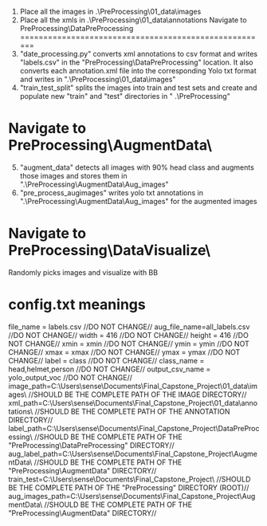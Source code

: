 1. Place all the images in .\PreProcessing\01_data\images
2. Place all the xmls in .\PreProcessing\01_data\annotations
Navigate to PreProcessing\DataPreProcessing\
======================================================
3. "date_processing.py" converts xml annotations to csv format and writes "labels.csv" in the "PreProcessing\DataPreProcessing" location. 
   It also converts each annotation.xml file into the corresponding Yolo txt format and writes in ".\PreProcessing\01_data\images"
4. "train_test_split" splits the images into train and test sets and create and populate new "train" and "test" directories in " .\PreProcessing\"

Navigate to PreProcessing\AugmentData\
======================================================

5. "augment_data" detects all images with 90% head class and augments those images and stores them in ".\PreProcessing\AugmentData\Aug_images"
6. "pre_process_augimages" writes yolo txt annotations in ".\PreProcessing\AugmentData\Aug_images" for the augmented images

Navigate to PreProcessing\DataVisualize\
======================================================
Randomly picks images and visualize with BB

config.txt meanings
======================================================


file_name = labels.csv //DO NOT CHANGE//
aug_file_name=all_labels.csv //DO NOT CHANGE//
width = 416 //DO NOT CHANGE//
height = 416 //DO NOT CHANGE//
xmin = xmin //DO NOT CHANGE//
ymin = ymin //DO NOT CHANGE//
xmax = xmax //DO NOT CHANGE//
ymax = ymax //DO NOT CHANGE//
label = class //DO NOT CHANGE//
class_name = head,helmet,person //DO NOT CHANGE//
output_csv_name = yolo_output_voc //DO NOT CHANGE//
image_path=C:\Users\sense\Documents\Final_Capstone_Project\01_data\images\  //SHOULD BE THE COMPLETE PATH OF THE IMAGE DIRECTORY//
xml_path=C:\Users\sense\Documents\Final_Capstone_Project\01_data\annotations\ //SHOULD BE THE COMPLETE PATH OF THE ANNOTATION DIRECTORY//
label_path=C:\Users\sense\Documents\Final_Capstone_Project\DataPreProcessing\ //SHOULD BE THE COMPLETE PATH OF THE "PreProcessing\DataPreProcessing\" DIRECTORY//
aug_label_path=C:\Users\sense\Documents\Final_Capstone_Project\AugmentData\ //SHOULD BE THE COMPLETE PATH OF THE "PreProcessing\AugmentData\" DIRECTORY//
train_test=C:\Users\sense\Documents\Final_Capstone_Project\ //SHOULD BE THE COMPLETE PATH OF THE "PreProcessing\" DIRECTORY (ROOT)//
aug_images_path=C:\Users\sense\Documents\Final_Capstone_Project\AugmentData\ //SHOULD BE THE COMPLETE PATH OF THE "PreProcessing\AugmentData\" DIRECTORY//